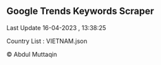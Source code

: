 

## Google Trends Keywords Scraper 
 
Last Update 16-04-2023 , 13:38:25

Country List :
VIETNAM.json



© Abdul Muttaqin 
